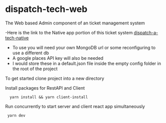 # dispatch-tech-web

The Web based Admin component of an ticket management system

 -Here is the link to the Native app portion of this ticket system [dispatch-a-tech-native](https://github.com/TheHuns/dispatch-tech-app)

  * To use you will need your own MongoDB url or some reconfiguring to use a different db 
  * A google places API key will also be needed
  * I would store these in a default.json file inside the empty config folder in the root of the project

To get started clone project into a new directory

Install packages for RestAPI and Client

```
  yarn install && yarn client-install
```
 
 Run concurrently to start server and client react app simultaneously
 
 ```
  yarn dev 
 ```
 
